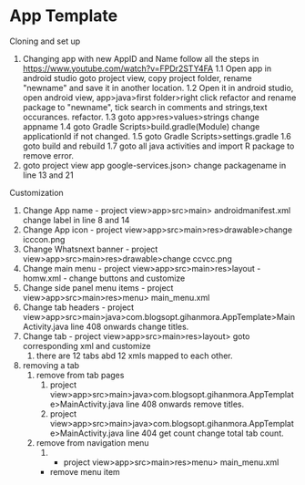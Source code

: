 # App Template
Cloning and set up
1. Changing app with new AppID and Name follow all the steps in https://www.youtube.com/watch?v=FPDr2STY4FA
   1.1 Open app in android studio goto project view, copy project folder, rename "newname" and save it in another location.
   1.2 Open it in android studio, open android view, app>java>first folder>right click refactor and rename package to "newname", tick search in comments and strings,text occurances. refactor.
   1.3 goto app>res>values>strings change appname
   1.4 goto Gradle Scripts>build.gradle(Module) change applicationId if not changed.
   1.5 goto Gradle Scripts>settings.gradle
   1.6 goto build and rebuild
   1.7 goto all java activities and import R package to remove error.
2. goto project view app google-services.json> change packagename in line 13 and 21

Customization
1. Change App name - project view>app>src>main> androidmanifest.xml change label in line 8 and 14
2. Change App icon - project view>app>src>main>res>drawable>change icccon.png
3. Change Whatsnext banner - project view>app>src>main>res>drawable>change ccvcc.png
4. Change main menu - project view>app>src>main>res>layout - homw.xml - change buttons and customize
5. Change side panel menu items - project view>app>src>main>res>menu> main_menu.xml
6. Change tab headers - project view>app>src>main>java>com.blogsopt.gihanmora.AppTemplate>MainActivity.java line 408 onwards change titles.
7. Change tab  - project view>app>src>main>res>layout> goto corresponding xml and customize
   1. there are 12 tabs abd 12 xmls mapped to each other.
8. removing a tab
   1. remove from tab pages
      1. project view>app>src>main>java>com.blogsopt.gihanmora.AppTemplate>MainActivity.java line 408 onwards remove titles.
      2. project view>app>src>main>java>com.blogsopt.gihanmora.AppTemplate>MainActivity.java line 404 get count change total tab count.
   2. remove from navigation menu
      1. - project view>app>src>main>res>menu> main_menu.xml
      - remove menu item